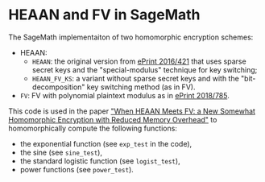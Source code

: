 # HEAAN and FV in SageMath
The SageMath implementaiton of two homomorphic encryption schemes: 
- HEAAN:
  - `HEAAN`: the original version from [ePrint 2016/421](https://eprint.iacr.org/2016/421) that uses sparse secret keys and the "special-modulus" technique for key switching;
  - `HEAAN_FV_KS`: a variant without sparse secret keys and with the "bit-decomposition" key switching method (as in FV).
- `FV`: FV with polynomial plaintext modulus as in [ePrint 2018/785](https://eprint.iacr.org/2018/785).

This code is used in the paper ["When HEAAN Meets FV: a New Somewhat Homomorphic Encryption with Reduced Memory Overhead"](https://eprint.iacr.org/2020/121) to homomorphically compute the following functions:
- the exponential function (see `exp_test` in the code),
- the sine (see `sine_test`),
- the standard logistic function (see `logist_test`),
- power functions (see `power_test`).
